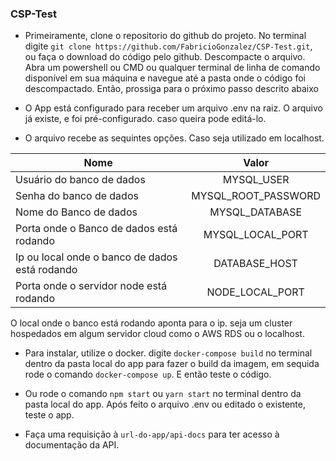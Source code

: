 ### CSP-Test

- Primeiramente, clone o repositorio do github do projeto.
  No terminal digite `git clone https://github.com/FabricioGonzalez/CSP-Test.git`, ou faça o download do código pelo github. Descompacte o arquivo. Abra um powershell ou CMD ou qualquer terminal de linha de comando disponível em sua máquina e navegue até a pasta onde o código foi descompactado. Então, prossiga para o próximo passo descrito abaixo

- O App está configurado para receber um arquivo .env na raiz. O arquivo já existe, e foi pré-configurado. caso queira pode editá-lo.

- O arquivo recebe as sequintes opções. Caso seja utilizado em localhost.

| Nome                                           |        Valor        |
| ---------------------------------------------- | :-----------------: |
| Usuário do banco de dados                      |     MYSQL_USER      |
| Senha do banco de dados                        | MYSQL_ROOT_PASSWORD |
| Nome do Banco de dados                         |   MYSQL_DATABASE    |
| Porta onde o Banco de dados está rodando       |  MYSQL_LOCAL_PORT   |
| Ip ou local onde o banco de dados está rodando |    DATABASE_HOST    |
| Porta onde o servidor node está rodando        |   NODE_LOCAL_PORT   |

O local onde o banco está rodando aponta para o ip. seja um cluster hospedados em algum servidor cloud como o AWS RDS ou o localhost.

- Para instalar, utilize o docker. digite `docker-compose build` no terminal dentro da pasta local do app para fazer o build da imagem, em sequida rode o comando `docker-compose up`. E então teste o código.

- Ou rode o comando `npm start` ou `yarn start` no terminal dentro da pasta local do app.
  Após feito o arquivo .env ou editado o existente, teste o app.

- Faça uma requisição à `url-do-app/api-docs` para ter acesso à documentação da API.
